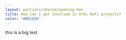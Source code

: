 ```yaml
---
layout: partials/shared/opening-box
title: How can I get involved in Orbs DeFi projects?
color: "#B01EE6"
---
```


this is a big test
